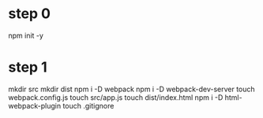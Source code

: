 # step 0
npm init -y

# step 1
mkdir src
mkdir dist
npm i -D webpack
npm i -D webpack-dev-server
touch webpack.config.js
touch src/app.js
touch dist/index.html
npm i -D html-webpack-plugin
touch .gitignore